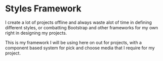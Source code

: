 # Styles Framework

I create a lot of projects offline and always waste alot of time in defining different styles, or combatting Bootstrap and other frameworks for my own right in designing my projects.

This is my framework I will be using here on out for projects, with a component based system for pick and choose media that I require for my project.
